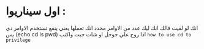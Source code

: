 # اول سيناريوا :
انك لو لقيت قالك انك ليك عدد من الاوامر محدد انك تعملها يعني ينفع تستخدم الاوامر دي بس (echo   cd   ls   pwd) اذا روح علي جوجل او شات جبت واكتب  `how to use cd to privilege`